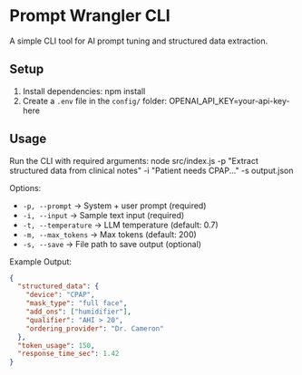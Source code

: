 # Prompt Wrangler CLI
A simple CLI tool for AI prompt tuning and structured data extraction.

## Setup
1. Install dependencies:
npm install
2. Create a `.env` file in the `config/` folder:
OPENAI_API_KEY=your-api-key-here

## Usage
Run the CLI with required arguments:
node src/index.js -p "Extract structured data from clinical notes" -i "Patient needs CPAP..." -s output.json

Options:
- `-p, --prompt` → System + user prompt (required)
- `-i, --input` → Sample text input (required)
- `-t, --temperature` → LLM temperature (default: 0.7)
- `-m, --max_tokens` → Max tokens (default: 200)
- `-s, --save` → File path to save output (optional)

Example Output:
```json
{
  "structured_data": {
    "device": "CPAP",
    "mask_type": "full face",
    "add_ons": ["humidifier"],
    "qualifier": "AHI > 20",
    "ordering_provider": "Dr. Cameron"
  },
  "token_usage": 150,
  "response_time_sec": 1.42
}